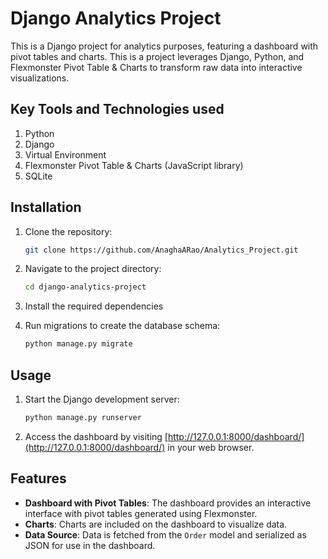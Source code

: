 # Django Analytics Project

This is a Django project for analytics purposes, featuring a dashboard with pivot tables and charts. 
This is a project leverages Django, Python, and Flexmonster Pivot Table & Charts to transform raw data into interactive visualizations.

## Key Tools and Technologies used

1. Python
2. Django
3. Virtual Environment
4. Flexmonster Pivot Table & Charts (JavaScript library)
5. SQLite

## Installation

1. Clone the repository:

    ```bash
    git clone https://github.com/AnaghaARao/Analytics_Project.git
    ```

2. Navigate to the project directory:

    ```bash
    cd django-analytics-project
    ```

3. Install the required dependencies

4. Run migrations to create the database schema:

    ```bash
    python manage.py migrate
    ```

## Usage

1. Start the Django development server:

    ```bash
    python manage.py runserver
    ```

2. Access the dashboard by visiting [http://127.0.0.1:8000/dashboard/](http://127.0.0.1:8000/dashboard/) in your web browser.

## Features

- **Dashboard with Pivot Tables**: The dashboard provides an interactive interface with pivot tables generated using Flexmonster.
- **Charts**: Charts are included on the dashboard to visualize data.
- **Data Source**: Data is fetched from the `Order` model and serialized as JSON for use in the dashboard.
